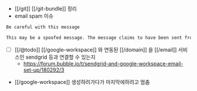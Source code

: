 - [[/git]] [[/git-bundle]] 정리
- email spam 이슈
```txt
Be careful with this message

This may be a spoofed message. The message claims to have been sent from your account, but Gmail couldn’t verify the actual source. Avoid clicking links or replying with sensitive information, unless you are sure you actually sent this message. (No need to reset your password, the real sender does not actually have access to your account!)
```
  - [ ] [[/@todo]] [[/google-workspace]] 와 연동된 [[/domain]] 을 [[/email]] 서비스인 sendgrid 등과 연결할 수 있는지
    - https://forum.bubble.io/t/sendgrid-and-google-workspace-email-set-up/180292/3
- [[/google-workspace]] 생성하려가다가 마지막에하려고 멈춤
